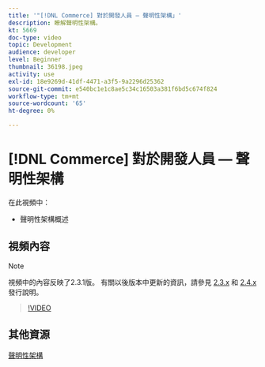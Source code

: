 ```yaml
---
title: '"[!DNL Commerce] 對於開發人員 — 聲明性架構」'
description: 瞭解聲明性架構。
kt: 5669
doc-type: video
topic: Development
audience: developer
level: Beginner
thumbnail: 36198.jpeg
activity: use
exl-id: 18e9269d-41df-4471-a3f5-9a2296d25362
source-git-commit: e540bc1e1c8ae5c34c16503a381f6bd5c674f824
workflow-type: tm+mt
source-wordcount: '65'
ht-degree: 0%

---
```


# [!DNL Commerce] 對於開發人員 — 聲明性架構

在此視頻中：

- 聲明性架構概述

## 視頻內容

>[!NOTE]
>
>視頻中的內容反映了2.3.1版。 有關以後版本中更新的資訊，請參見 [ 2.3.x](https://devdocs.magento.com/guides/v2.3/release-notes/bk-release-notes.html) 和 [2.4.x](https://devdocs.magento.com/guides/v2.4/release-notes/bk-release-notes.html) 發行說明。

>[!VIDEO](https://video.tv.adobe.com/v/36198?quality=12&learn=on)

## 其他資源

[聲明性架構](https://devdocs.magento.com/guides/v2.4/extension-dev-guide/declarative-schema/)
